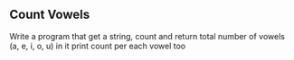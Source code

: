 
## Count Vowels

Write a program that get a string, count and return total number of vowels (a, e, i, o, u) in it
print count per each vowel too
